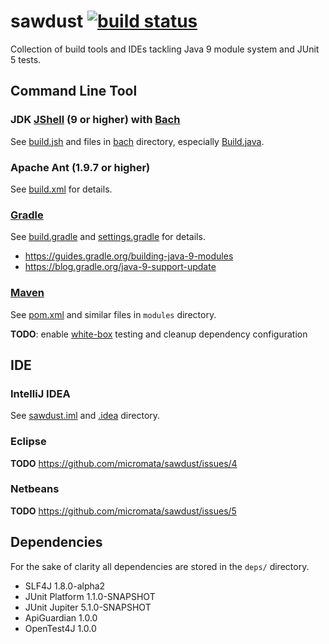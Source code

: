 # sawdust [![build status](https://travis-ci.org/micromata/sawdust.svg?branch=master)](https://travis-ci.org/micromata/sawdust)
Collection of build tools and IDEs tackling Java 9 module system and JUnit 5 tests.

## Command Line Tool

### JDK [JShell] (9 or higher) with [Bach]

See [build.jsh](./build.jsh) and files in [bach](./bach) directory, especially [Build.java](./bach/Build.java).

### Apache Ant (1.9.7 or higher)

See [build.xml](./build.xml) for details.

### [Gradle]

See [build.gradle](./build.gradle) and [settings.gradle](./settings.gradle) for details.

- https://guides.gradle.org/building-java-9-modules
- https://blog.gradle.org/java-9-support-update

### [Maven]

See [pom.xml](./pom.xml) and similar files in `modules` directory.

**TODO**: enable [white-box](https://github.com/micromata/sawdust/issues/7) testing and cleanup dependency configuration

## IDE

### IntelliJ IDEA

See [sawdust.iml](sawdust.iml) and [.idea](./.idea) directory.

### Eclipse

**TODO** https://github.com/micromata/sawdust/issues/4

### Netbeans

**TODO** https://github.com/micromata/sawdust/issues/5

## Dependencies

For the sake of clarity all dependencies are stored in the `deps/` directory.

- SLF4J 1.8.0-alpha2
- JUnit Platform 1.1.0-SNAPSHOT
- JUnit Jupiter 5.1.0-SNAPSHOT
- ApiGuardian 1.0.0
- OpenTest4J 1.0.0

[Bach]: https://github.com/sormuras/bach
[JShell]: https://docs.oracle.com/javase/9/jshell/introduction-jshell.htm#JSHEL-GUID-630F27C8-1195-4989-9F6B-2C51D46F52C8
[Gradle]: https://gradle.org
[Maven]: https://maven.apache.org
